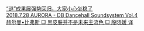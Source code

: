   
[“谜”成果展强势回归，大家小心坐稳了](http://www.dianyue.me/archives/253/rzcg5h1b4ul8tqrw/)  
[2018.7.28 AURORA - DB Dancehall Soundsystem Vol.4](http://www.dianyue.me/archives/214/meb5jgajq9i6a75j/)  
[赫尔曼•比弗斯 □ 黑皮肤并不是未来主流色 □ 殷晓媛 译](http://www.dianyue.me/archives/733/krgu4ke9mxy81g66/)